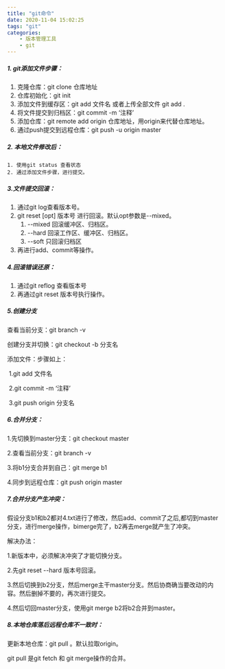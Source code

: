 ```yaml
---
title: "git命令"
date: 2020-11-04 15:02:25
tags: "git"
categories: 
    - 版本管理工具
    - git
---
```


##### 1. git添加文件步骤：

1. 克隆仓库：git clone 仓库地址
2. 仓库初始化：git init
3. 添加文件到缓存区：git add 文件名  或者上传全部文件 git add .
4. 将文件提交到归档区：git commit -m ‘注释’
5. 添加仓库：git remote add origin 仓库地址，用origin来代替仓库地址。
6. 通过push提交到远程仓库：git push -u origin master

##### 2. 本地文件修改后：

 	1. 使用git status 查看状态
 	2. 通过添加文件步骤，进行提交。

##### 3.文件提交回滚：

1. 通过git log查看版本号。
2. git reset [opt] 版本号   进行回滚。默认opt参数是--mixed。
   1. --mixed  回滚缓冲区、归档区。
   2. --hard  回滚工作区、缓冲区、归档区。
   3. --soft  只回滚归档区
3. 再进行add、commit等操作。

##### 4.回滚错误还原：

1. 通过git reflog 查看版本号
2. 再通过git reset 版本号执行操作。

##### 5.创建分支

查看当前分支：git branch -v

创建分支并切换：git checkout -b 分支名

添加文件：步骤如上：

​				1.git add 文件名

​				2.git commit -m ‘注释’

​				3.git push origin 分支名

##### 6.合并分支：

1.先切换到master分支：git checkout master

2.查看当前分支：git branch -v

3.将b1分支合并到自己：git merge b1

4.同步到远程仓库：git push origin master

##### 7.合并分支产生冲突：

假设分支b1和b2都对4.txt进行了修改，然后add、commit了之后,都切到master分支，进行merge操作，bimerge完了，b2再去merge就产生了冲突。

解决办法：

1.新版本中，必须解决冲突了才能切换分支。

2.先git reset --hard 版本号回滚。

3.然后切换到b2分支，然后merge主干master分支。然后协商确当要改动的内容。然后删掉不要的，再次进行提交。

4.然后切回master分支，使用git merge b2将b2合并到master。

##### 8.本地仓库落后远程仓库不一致时：

更新本地仓库：git pull 。默认拉取origin。

git pull 是git fetch 和 git  merge操作的合并。





